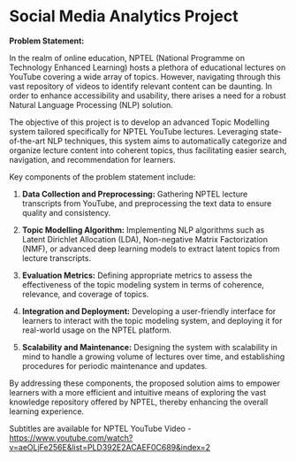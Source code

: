 # Social Media Analytics Project

**Problem Statement:**

In the realm of online education, NPTEL (National Programme on Technology Enhanced Learning) hosts a plethora of educational lectures on YouTube covering a wide array of topics. However, navigating through this vast repository of videos to identify relevant content can be daunting. In order to enhance accessibility and usability, there arises a need for a robust Natural Language Processing (NLP) solution.

The objective of this project is to develop an advanced Topic Modelling system tailored specifically for NPTEL YouTube lectures. Leveraging state-of-the-art NLP techniques, this system aims to automatically categorize and organize lecture content into coherent topics, thus facilitating easier search, navigation, and recommendation for learners.

Key components of the problem statement include:

1. **Data Collection and Preprocessing:** Gathering NPTEL lecture transcripts from YouTube, and preprocessing the text data to ensure quality and consistency.

2. **Topic Modelling Algorithm:** Implementing NLP algorithms such as Latent Dirichlet Allocation (LDA), Non-negative Matrix Factorization (NMF), or advanced deep learning models to extract latent topics from lecture transcripts.

3. **Evaluation Metrics:** Defining appropriate metrics to assess the effectiveness of the topic modeling system in terms of coherence, relevance, and coverage of topics.

4. **Integration and Deployment:** Developing a user-friendly interface for learners to interact with the topic modeling system, and deploying it for real-world usage on the NPTEL platform.

5. **Scalability and Maintenance:** Designing the system with scalability in mind to handle a growing volume of lectures over time, and establishing procedures for periodic maintenance and updates.

By addressing these components, the proposed solution aims to empower learners with a more efficient and intuitive means of exploring the vast knowledge repository offered by NPTEL, thereby enhancing the overall learning experience.

Subtitles are available for NPTEL YouTube Video - https://www.youtube.com/watch?v=aeOLjFe256E&list=PLD392E2ACAEF0C689&index=2
